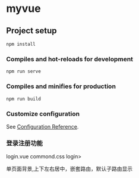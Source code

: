 # myvue

## Project setup
```
npm install
```

### Compiles and hot-reloads for development
```
npm run serve
```

### Compiles and minifies for production
```
npm run build
```

### Customize configuration
See [Configuration Reference](https://cli.vuejs.org/config/).


### 登录注册功能
login.vue 
commond.css
login>

单页面背景,上下左右居中，嵌套路由，默认子路由显示